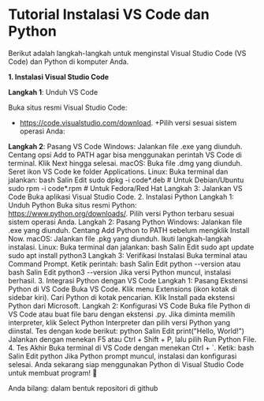 # Tutorial Instalasi VS Code dan Python
Berikut adalah langkah-langkah untuk menginstal Visual Studio Code (VS Code) dan Python di komputer Anda.

**1. Instalasi Visual Studio Code**

**Langkah 1**: Unduh VS Code

Buka situs resmi Visual Studio Code:
+ https://code.visualstudio.com/download.
+Pilih versi sesuai sistem operasi Anda:

**Langkah 2**: Pasang VS Code
Windows:
Jalankan file .exe yang diunduh.
Centang opsi Add to PATH agar bisa menggunakan perintah VS Code di terminal.
Klik Next hingga selesai.
macOS:
Buka file .dmg yang diunduh.
Seret ikon VS Code ke folder Applications.
Linux:
Buka terminal dan jalankan:
bash
Salin
Edit
sudo dpkg -i code*.deb  # Untuk Debian/Ubuntu
sudo rpm -i code*.rpm   # Untuk Fedora/Red Hat
Langkah 3: Jalankan VS Code
Buka aplikasi Visual Studio Code.
2. Instalasi Python
Langkah 1: Unduh Python
Buka situs resmi Python:
https://www.python.org/downloads/.
Pilih versi Python terbaru sesuai sistem operasi Anda.
Langkah 2: Pasang Python
Windows:
Jalankan file .exe yang diunduh.
Centang Add Python to PATH sebelum mengklik Install Now.
macOS:
Jalankan file .pkg yang diunduh.
Ikuti langkah-langkah instalasi.
Linux:
Buka terminal dan jalankan:
bash
Salin
Edit
sudo apt update
sudo apt install python3
Langkah 3: Verifikasi Instalasi
Buka terminal atau Command Prompt.
Ketik perintah:
bash
Salin
Edit
python --version
atau
bash
Salin
Edit
python3 --version
Jika versi Python muncul, instalasi berhasil.
3. Integrasi Python dengan VS Code
Langkah 1: Pasang Ekstensi Python di VS Code
Buka VS Code.
Klik menu Extensions (ikon kotak di sidebar kiri).
Cari Python di kotak pencarian.
Klik Install pada ekstensi Python dari Microsoft.
Langkah 2: Konfigurasi VS Code
Buka file Python di VS Code atau buat file baru dengan ekstensi .py.
Jika diminta memilih interpreter, klik Select Python Interpreter dan pilih versi Python yang diinstal.
Tes dengan kode berikut:
python
Salin
Edit
print("Hello, World!")
Jalankan dengan menekan F5 atau Ctrl + Shift + P, lalu pilih Run Python File.
4. Tes Akhir
Buka terminal di VS Code dengan menekan Ctrl + `.
Ketik:
bash
Salin
Edit
python
Jika Python prompt muncul, instalasi dan konfigurasi selesai.
Anda sekarang siap menggunakan Python di Visual Studio Code untuk membuat program! 🚀






Anda bilang:
dalam bentuk repositori di github

